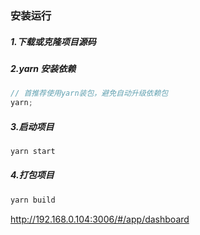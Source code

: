 ### 安装运行

##### 1.下载或克隆项目源码

##### 2.yarn 安装依赖

```js
// 首推荐使用yarn装包，避免自动升级依赖包
yarn;
```

##### 3.启动项目

```js
yarn start
```

##### 4.打包项目

```js
yarn build
```


http://192.168.0.104:3006/#/app/dashboard